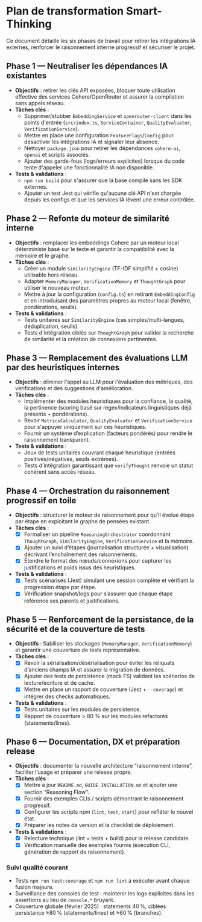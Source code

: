 # Plan de transformation Smart-Thinking

Ce document détaille les six phases de travail pour retirer les intégrations IA externes, renforcer le raisonnement interne progressif et sécuriser le projet.

## Phase 1 — Neutraliser les dépendances IA existantes
- **Objectifs** : retirer les clés API exposées, bloquer toute utilisation effective des services Cohere/OpenRouter et assurer la compilation sans appels réseau.
- **Tâches clés** :
  - Supprimer/stubber `EmbeddingService` et `openrouter-client` dans les points d'entrée (`src/index.ts`, `ServiceContainer`, `QualityEvaluator`, `VerificationService`).
  - Mettre en place une configuration `FeatureFlags`/`Config` pour désactiver les intégrations IA et signaler leur absence.
  - Nettoyer `package.json` pour retirer les dépendances `cohere-ai`, `openai` et scripts associés.
  - Ajouter des garde-fous (logs/erreurs explicites) lorsque du code tente d'appeler une fonctionnalité IA non disponible.
- **Tests & validations** :
  - `npm run build` pour s'assurer que la base compile sans les SDK externes.
  - Ajouter un test Jest qui vérifie qu'aucune clé API n'est chargée depuis les configs et que les services IA lèvent une erreur contrôlée.

## Phase 2 — Refonte du moteur de similarité interne
- **Objectifs** : remplacer les embeddings Cohere par un moteur local déterministe basé sur le texte et garantir la compatibilité avec la mémoire et le graphe.
- **Tâches clés** :
  - Créer un module `SimilarityEngine` (TF-IDF simplifié + cosine) utilisable hors réseau.
  - Adapter `MemoryManager`, `VerificationMemory` et `ThoughtGraph` pour utiliser le nouveau moteur.
  - Mettre à jour la configuration (`config.ts`) en retirant `EmbeddingConfig` et en introduisant des paramètres propres au moteur local (fenêtre, pondérations, seuils).
- **Tests & validations** :
  - Tests unitaires sur `SimilarityEngine` (cas simples/multi-langues, déduplication, seuils).
  - Tests d'intégration ciblés sur `ThoughtGraph` pour valider la recherche de similarité et la création de connexions pertinentes.

## Phase 3 — Remplacement des évaluations LLM par des heuristiques internes
- **Objectifs** : éliminer l'appel au LLM pour l'évaluation des métriques, des vérifications et des suggestions d'amélioration.
- **Tâches clés** :
  - Implémenter des modules heuristiques pour la confiance, la qualité, la pertinence (scoring basé sur regex/indicateurs linguistiques déjà présents + pondérations).
  - Revoir `MetricsCalculator`, `QualityEvaluator` et `VerificationService` pour s'appuyer uniquement sur ces heuristiques.
  - Fournir un système d’explication (facteurs pondérés) pour rendre le raisonnement transparent.
- **Tests & validations** :
  - Jeux de tests unitaires couvrant chaque heuristique (entrées positives/négatives, seuils extrêmes).
  - Tests d’intégration garantissant que `verifyThought` renvoie un statut cohérent sans accès réseau.

## Phase 4 — Orchestration du raisonnement progressif en toile
- **Objectifs** : structurer le moteur de raisonnement pour qu’il évolue étape par étape en exploitant le graphe de pensées existant.
- **Tâches clés** :
  - [x] Formaliser un pipeline `ReasoningOrchestrator` coordonnant `ThoughtGraph`, `SimilarityEngine`, `VerificationService` et la mémoire.
  - [x] Ajouter un suivi d’étapes (journalisation structurée + visualisation) décrivant l’enchaînement des raisonnements.
  - [x] Étendre le format des nœuds/connexions pour capturer les justifications et poids issus des heuristiques.
- **Tests & validations** :
  - [x] Tests scénarisés (Jest) simulant une session complète et vérifiant la progression étape par étape.
  - [x] Vérification snapshot/logs pour s’assurer que chaque étape référence ses parents et justifications.

## Phase 5 — Renforcement de la persistance, de la sécurité et de la couverture de tests
- **Objectifs** : fiabiliser les stockages (`MemoryManager`, `VerificationMemory`) et garantir une couverture de tests représentative.
- **Tâches clés** :
  - [x] Revoir la sérialisation/désérialisation pour éviter les reliquats d’anciens champs IA et assurer la migration de données.
  - [x] Ajouter des tests de persistence (mock FS) validant les scénarios de lecture/écriture et de cache.
  - [x] Mettre en place un rapport de couverture (Jest + `--coverage`) et intégrer des checks automatiques.
- **Tests & validations** :
  - [x] Tests unitaires sur les modules de persistence.
  - [x] Rapport de couverture > 80 % sur les modules refactorés (statements/lines).

## Phase 6 — Documentation, DX et préparation release
- **Objectifs** : documenter la nouvelle architecture “raisonnement interne”, faciliter l’usage et préparer une release propre.
- **Tâches clés** :
  - [x] Mettre à jour `README.md`, `GUIDE_INSTALLATION.md` et ajouter une section “Reasoning Flow”.
  - [x] Fournir des exemples CLIs / scripts démontrant le raisonnement progressif.
  - [x] Configurer les scripts npm (`lint`, `test`, `start`) pour refléter le nouvel état.
  - [x] Préparer les notes de version et la checklist de déploiement.
- **Tests & validations** :
  - [x] Relecture technique (lint + tests + build) pour la release candidate.
  - [x] Vérification manuelle des exemples fournis (exécution CLI, génération de rapport de raisonnement).

### Suivi qualité courant
- Tests `npm run test:coverage` et `npm run lint` à exécuter avant chaque fusion majeure.
- Surveillance des consoles de test : maintenir les logs explicites dans les assertions au lieu de `console.*` bruyant.
- Couverture globale (février 2025) : statements 40 %, ciblées persistance ≥80 % (statements/lines) et ≥60 % (branches).
